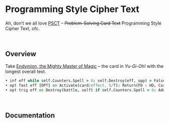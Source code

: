 # Programming Style Cipher Text

Ah, don’t we all love [PSCT](https://yugipedia.com/wiki/Problem-Solving_Card_Text) – ~~Problem-Solving Card Text~~ Programming Style Cipher Text, ofc.


<br>


## Overview

Take [Endymion, the Mighty Master of Magic](https://yugipedia.com/wiki/Endymion,_the_Mighty_Master_of_Magic) – the card in *Yu-Gi-Oh!* with the longest overall text.

```coffee
• inf eff while self.Counters.Spell > 0: self.Destroy(eff, opp) = False, self.Target(eff, opp) = False
• opt fast eff [OPT] on Activate(card/effect, S/T): Return(FD › HD, Card(Counters.Spell > 0)) - Negate(activation) - Destroy() » Place(Counters.Spell, self, ...)
• opt trig eff on Destroy(battle, self) if self.Counters.Spell > 0: Add(DK › HD, Spell(Normal))
```


<br>


## Documentation
